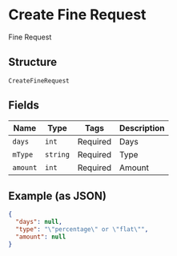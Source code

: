 
# Create Fine Request

Fine Request

## Structure

`CreateFineRequest`

## Fields

| Name | Type | Tags | Description |
|  --- | --- | --- | --- |
| `days` | `int` | Required | Days |
| `mType` | `string` | Required | Type |
| `amount` | `int` | Required | Amount |

## Example (as JSON)

```json
{
  "days": null,
  "type": "\"percentage\" or \"flat\"",
  "amount": null
}
```

